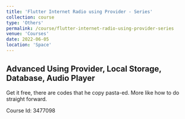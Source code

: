```yaml
---
title: 'Flutter Internet Radio using Provider - Series'
collection: course
type: 'Others'
permalink: /course/flutter-internet-radio-using-provider-series
venue: 'Courses'
date: 2022-06-05
location: 'Space'
---
```


## Advanced Using Provider, Local Storage, Database, Audio Player

Get it free, there are codes that he copy pasta-ed. More like how to do straight forward.

Course Id: 3477098
